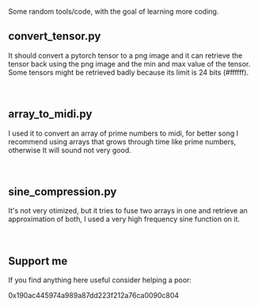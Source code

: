 
Some random tools/code, with the goal of learning more coding.
<br>
## convert_tensor.py
It should convert a pytorch tensor to a png image and it can retrieve the tensor back using the png image and the min and max value of the tensor. Some tensors might be retrieved badly because its limit is 24 bits (#ffffff).
<br>
<br>
<br>
## array_to_midi.py
I used it to convert an array of prime numbers to midi, for better song I recommend using arrays that grows through time like prime numbers, otherwise It will sound not very good.
<br>
<br>
<br>
## sine_compression.py
It's not very otimized, but it tries to fuse two arrays in one and retrieve an approximation of both, I used a very high frequency sine function on it.
<br>
<br>
<br>
## Support me
If you find anything here useful consider helping a poor:

0x190ac445974a989a87dd223f212a76ca0090c804
